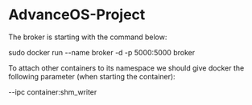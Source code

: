 # AdvanceOS-Project

The broker is starting with the command below:

sudo docker run --name broker -d -p 5000:5000 broker

To attach other containers to its namespace we should give docker the following parameter (when starting the container):

--ipc container:shm_writer
